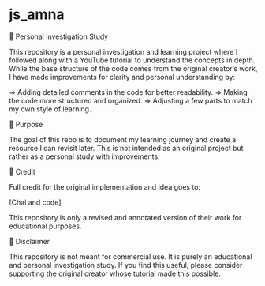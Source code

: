 # js_amna

🎇 Personal Investigation Study

This repository is a personal investigation and learning project where I followed along with a YouTube tutorial to understand the concepts in depth. While the base structure of the code comes from the original creator’s work, I have made improvements for clarity and personal understanding by:

=> Adding detailed comments in the code for better readability.
=> Making the code more structured and organized.
=> Adjusting a few parts to match my own style of learning.

🎯 Purpose

The goal of this repo is to document my learning journey and create a resource I can revisit later.
This is not intended as an original project but rather as a personal study with improvements.

🙏 Credit

Full credit for the original implementation and idea goes to:

[Chai and code]

This repository is only a revised and annotated version of their work for educational purposes.

📌 Disclaimer

This repository is not meant for commercial use. It is purely an educational and personal investigation study. If you find this useful, please consider supporting the original creator whose tutorial made this possible.

